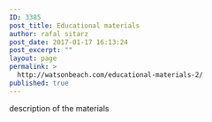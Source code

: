 ```yaml
---
ID: 3385
post_title: Educational materials
author: rafal sitarz
post_date: 2017-01-17 16:13:24
post_excerpt: ""
layout: page
permalink: >
  http://watsonbeach.com/educational-materials-2/
published: true
---
```

description of the materials